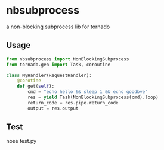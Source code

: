 # nbsubprocess

a non-blocking subprocess lib for tornado

## Usage

```python
from nbsubprocess import NonBlockingSubprocess
from tornado.gen import Task, coroutine

class MyHandler(RequestHandler):
    @corotine
    def get(self):
        cmd = "echo hello && sleep 1 && echo goodbye"
        res = yield Task(NonBlockingSubprocess(cmd).loop)
        return_code = res.pipe.return_code
        output = res.output
```

## Test
nose test.py
